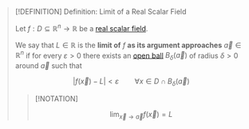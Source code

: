 >[!DEFINITION] Definition: Limit of a Real Scalar Field
>
>Let $f: D \subseteq \mathbb{R}^n \to \mathbb{R}$ be a [real scalar field](Real%20Scalar%20Field.md).
>
>We say that $L \in \mathbb{R}$ is the **limit of** $f$ **as its argument approaches** $\vec{a} \in \mathbb{R}^n$ if for every $\varepsilon \gt 0$ there exists an [open ball](../../../Topology/Metric%20Spaces/Open%20Ball.md) $B_\delta (\vec{a})$ of radius $\delta \gt 0$ around $\vec{a}$ such that
>
>$$|f(\vec{x}) - L| \lt \varepsilon \qquad \forall x \in D \cap B_\delta (\vec{a})$$
>
>>[!NOTATION]
>>
>>$$\lim_{\vec{x}\to \vec{a}} f(\vec{x}) = L$$
>>
>